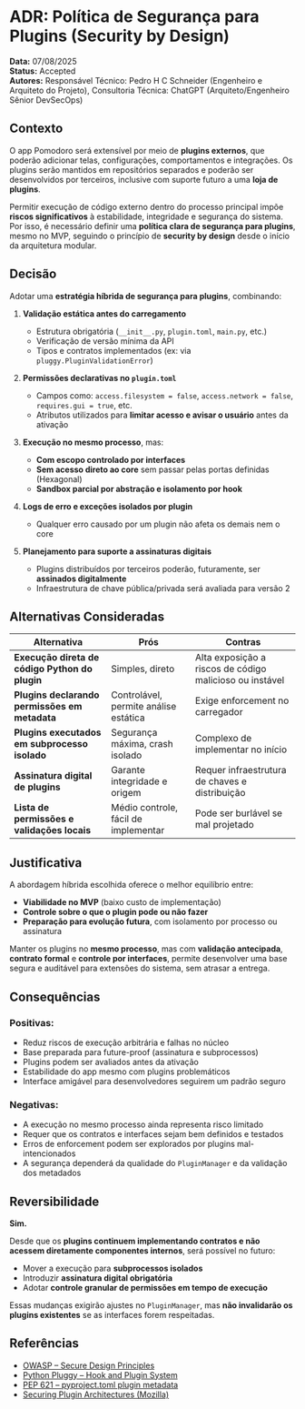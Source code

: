 # ADR: Política de Segurança para Plugins (Security by Design)

**Data:** 07/08/2025<br />
**Status:** Accepted<br />
**Autores:** Responsável Técnico: Pedro H C Schneider (Engenheiro e Arquiteto do Projeto), Consultoria Técnica: ChatGPT (Arquiteto/Engenheiro Sênior DevSecOps)

## Contexto

O app Pomodoro será extensível por meio de **plugins externos**, que poderão adicionar telas, configurações, comportamentos e integrações. Os plugins serão mantidos em repositórios separados e poderão ser desenvolvidos por terceiros, inclusive com suporte futuro a uma **loja de plugins**.

Permitir execução de código externo dentro do processo principal impõe **riscos significativos** à estabilidade, integridade e segurança do sistema. Por isso, é necessário definir uma **política clara de segurança para plugins**, mesmo no MVP, seguindo o princípio de **security by design** desde o início da arquitetura modular.

## Decisão

Adotar uma **estratégia híbrida de segurança para plugins**, combinando:

1. **Validação estática antes do carregamento**
   - Estrutura obrigatória (`__init__.py`, `plugin.toml`, `main.py`, etc.)
   - Verificação de versão mínima da API
   - Tipos e contratos implementados (ex: via `pluggy.PluginValidationError`)

2. **Permissões declarativas no `plugin.toml`**
   - Campos como: `access.filesystem = false`, `access.network = false`, `requires.gui = true`, etc.
   - Atributos utilizados para **limitar acesso e avisar o usuário** antes da ativação

3. **Execução no mesmo processo**, mas:
   - **Com escopo controlado por interfaces**
   - **Sem acesso direto ao core** sem passar pelas portas definidas (Hexagonal)
   - **Sandbox parcial por abstração e isolamento por hook**

4. **Logs de erro e exceções isolados por plugin**
   - Qualquer erro causado por um plugin não afeta os demais nem o core

5. **Planejamento para suporte a assinaturas digitais**
   - Plugins distribuídos por terceiros poderão, futuramente, ser **assinados digitalmente**
   - Infraestrutura de chave pública/privada será avaliada para versão 2

## Alternativas Consideradas

| Alternativa                                    | Prós                                  | Contras                                                 |
| ---------------------------------------------- | ------------------------------------- | ------------------------------------------------------- |
| **Execução direta de código Python do plugin** | Simples, direto                       | Alta exposição a riscos de código malicioso ou instável |
| **Plugins declarando permissões em metadata**  | Controlável, permite análise estática | Exige enforcement no carregador                         |
| **Plugins executados em subprocesso isolado**  | Segurança máxima, crash isolado       | Complexo de implementar no início                       |
| **Assinatura digital de plugins**              | Garante integridade e origem          | Requer infraestrutura de chaves e distribuição          |
| **Lista de permissões e validações locais**    | Médio controle, fácil de implementar  | Pode ser burlável se mal projetado                      |

## Justificativa

A abordagem híbrida escolhida oferece o melhor equilíbrio entre:

- **Viabilidade no MVP** (baixo custo de implementação)
- **Controle sobre o que o plugin pode ou não fazer**
- **Preparação para evolução futura**, com isolamento por processo ou assinatura

Manter os plugins no **mesmo processo**, mas com **validação antecipada**, **contrato formal** e **controle por interfaces**, permite desenvolver uma base segura e auditável para extensões do sistema, sem atrasar a entrega.

## Consequências

### Positivas:
- Reduz riscos de execução arbitrária e falhas no núcleo
- Base preparada para future-proof (assinatura e subprocessos)
- Plugins podem ser avaliados antes da ativação
- Estabilidade do app mesmo com plugins problemáticos
- Interface amigável para desenvolvedores seguirem um padrão seguro

### Negativas:
- A execução no mesmo processo ainda representa risco limitado
- Requer que os contratos e interfaces sejam bem definidos e testados
- Erros de enforcement podem ser explorados por plugins mal-intencionados
- A segurança dependerá da qualidade do `PluginManager` e da validação dos metadados

## Reversibilidade

**Sim.**

Desde que os **plugins continuem implementando contratos e não acessem diretamente componentes internos**, será possível no futuro:

- Mover a execução para **subprocessos isolados**
- Introduzir **assinatura digital obrigatória**
- Adotar **controle granular de permissões em tempo de execução**

Essas mudanças exigirão ajustes no `PluginManager`, mas **não invalidarão os plugins existentes** se as interfaces forem respeitadas.

## Referências

- [OWASP – Secure Design Principles](https://owasp.org/www-project-top-ten/2017/A10_2017-Insufficient_Logging%26Monitoring)
- [Python Pluggy – Hook and Plugin System](https://pluggy.readthedocs.io/)
- [PEP 621 – pyproject.toml plugin metadata](https://peps.python.org/pep-0621/)
- [Securing Plugin Architectures (Mozilla)](https://wiki.mozilla.org/Plugins/Security)
